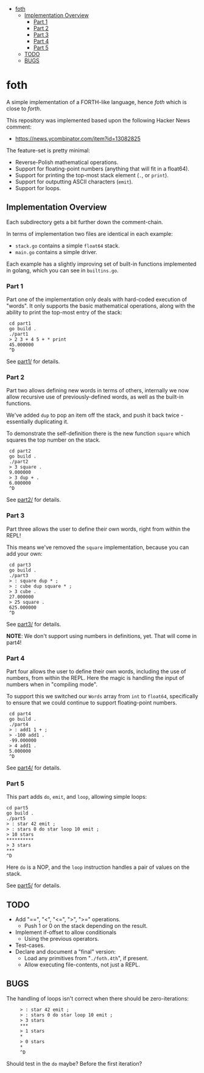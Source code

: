 * [foth](#foth)
  * [Implementation Overview](#implementation-overview)
    * [Part 1](#part-1)
    * [Part 2](#part-2)
    * [Part 3](#part-3)
    * [Part 4](#part-4)
    * [Part 5](#part-5)
  * [TODO](#todo)
  * [BUGS](#bugs)


# foth

A simple implementation of a FORTH-like language, hence _foth_ which is
close to _forth_.

This repository was implemented based upon the following Hacker News comment:

* https://news.ycombinator.com/item?id=13082825

The feature-set is pretty minimal:

* Reverse-Polish mathematical operations.
* Support for floating-point numbers (anything that will fit in a float64).
* Support for printing the top-most stack element (`.`, or `print`).
* Support for outputting ASCII characters (`emit`).
* Support for loops.


## Implementation Overview

Each subdirectory gets a bit further down the comment-chain.

In terms of implementation two files are identical in each example:

* `stack.go` contains a simple `float64` stack.
* `main.go` contains a simple driver.

Each example has a slightly improving set of built-in functions implemented
in golang, which you can see in `builtins.go`.


### Part 1

Part one of the implementation only deals with hard-coded execution
of "words".  It only supports the basic mathematical operations, along
with the ability to print the top-most entry of the stack:

     cd part1
     go build .
     ./part1
     > 2 3 + 4 5 + * print
     45.000000
     ^D

See [part1/](part1/) for details.



### Part 2

Part two allows defining new words in terms of others, internally we now
allow recursive use of previously-defined words, as well as the built-in
functions.

We've added `dup` to pop an item off the stack, and push it back twice - essentially duplicating it.

To demonstrate the self-definition there is the new function `square` which squares the
top number on the stack.

     cd part2
     go build .
     ./part2
     > 3 square .
     9.000000
     > 3 dup + .
     6.000000
     ^D

See [part2/](part2/) for details.



### Part 3

Part three allows the user to define their own words, right from within the
REPL!

This means we've removed the `square` implementation, because you can add your own:

     cd part3
     go build .
     ./part3
     > : square dup * ;
     > : cube dup square * ;
     > 3 cube .
     27.000000
     > 25 square .
     625.000000
     ^D

See [part3/](part3/) for details.

**NOTE**: We don't support using numbers in definitions, yet.  That will come in part4!


### Part 4

Part four allows the user to define their own words, including the use of numbers, from within the REPL.  Here the magic is handling the input of numbers when in "compiling mode".

To support this we switched our `Words` array from `int` to `float64`, specifically to ensure that we could continue to support floating-point numbers.

     cd part4
     go build .
     ./part4
     > : add1 1 + ;
     > -100 add1 .
     -99.000000
     > 4 add1 .
     5.000000
     ^D

See [part4/](part4/) for details.



### Part 5

This part adds `do`, `emit`, and `loop`, allowing simple loops:

    cd part5
    go build .
    ./part5
    > : star 42 emit ;
    > : stars 0 do star loop 10 emit ;
    > 10 stars
    **********
    > 3 stars
    ***
    ^D

Here `do` is a NOP, and the `loop` instruction handles a pair of values
on the stack.

See [part5/](part5/) for details.



## TODO

- Add "==", "<", "<=", ">", ">=" operations.
  - Push 1 or 0 on the stack depending on the result.
- Implement if-offset to allow conditionals
  - Using the previous operators.
- Test-cases.
- Declare and document a "final" version:
  - Load any primitives from "`./foth.4th`", if present.
  - Allow executing file-contents, not just a REPL.



## BUGS

The handling of loops isn't correct when there should be zero-iterations:

```
     > : star 42 emit ;
     > : stars 0 do star loop 10 emit ;
     > 3 stars
     ***
     > 1 stars
     *
     > 0 stars
     *
     ^D
```

Should test in the `do` maybe?  Before the first iteration?
